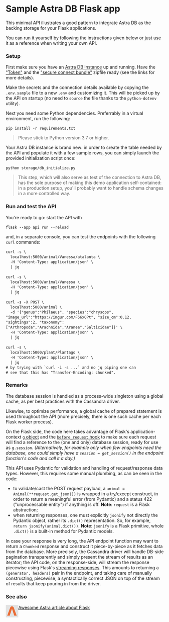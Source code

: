 # Sample Astra DB Flask app

This minimal API illustrates a good pattern to integrate Astra DB
as the backing storage for your Flask applications.

You can run it yourself by following the instructions given below
or just use it as a reference when writing your own API.

### Setup

First make sure you have an [Astra DB instance](https://awesome-astra.github.io/docs/pages/astra/create-instance/)
up and running.
Have the ["Token"](https://awesome-astra.github.io/docs/pages/astra/create-token/)
and the ["secure connect bundle"](https://awesome-astra.github.io/docs/pages/astra/download-scb/) zipfile
ready
(see the links for more details).

Make the secrets and the connection details available by copying
the `.env.sample` file to a new `.env` and customizing it. This
will be picked up by the API on startup (no need to `source` the
file thanks to the `python-dotenv` utility).

Next you need some Python dependencies. Preferrably in a virtual environment,
run the following:

```
pip install -r requirements.txt
```

> Please stick to Python version 3.7 or higher.

Your Astra DB instance is brand new: in order to create the
table needed by the API and populate it with a few sample rows,
you can simply launch the provided initialization script once:
```
python storage/db_initialize.py
```

> This step, which will also serve as test of the connection to Astra DB,
> has the sole purpose of making this demo application self-contained:
> in a production setup, you'll probably want to
> handle schema changes in a more controlled way.


### Run and test the API

You're ready to go: start the API with

```
flask --app api run --reload
```

and, in a separate console, you can test the endpoints with the following
`curl` commands:


```
curl -s \
  localhost:5000/animal/Vanessa/atalanta \
  -H 'Content-Type: application/json' \
  | jq

curl -s \
  localhost:5000/animal/Vanessa \
  -H 'Content-Type: application/json' \
  | jq

curl -s -X POST \
  localhost:5000/animal \
  -d '{"genus":"Philaeus", "species":"chrysops", "image_url":"https://imgur.com/F66x0Pt", "size_cm":0.12, "sightings":2, "taxonomy": ["Arthropoda","Arachnida","Aranea","Salticidae"]}' \
  -H 'Content-Type: application/json' \
  | jq

curl -s \
  localhost:5000/plant/Plantago \
  -H 'Content-Type: application/json' \
  | jq
# by trying with `curl -i -s ...` and no jq piping one can
# see that this has "Transfer-Encoding: chunked".
```

### Remarks

The database session is handled as a process-wide singleton
using a global cache, as per best practices with the Cassandra driver.

Likewise, to optimize performance, a global cache of prepared statement
is used throughout the API
(more precisely, there is one such cache per each Flask worker process).

On the Flask side, the code here takes advantage of Flask's application-context
[`g` object](https://flask.palletsprojects.com/en/2.2.x/api/#flask.g)
and the [`before_request` hook](https://flask.palletsprojects.com/en/2.2.x/api/#flask.Flask.before_request) to make sure each request will find a reference
to the (one and only) database session, ready for use as `g.session`.
_(Alternatively, for example only when few endpoints need the database,
one could simply have a `session = get_session()` in the endpoint function's
code and call it a day.)_

This API uses Pydantic for validation and handling of request/response
data types. However, this requires some manual plumbing, as can be seen in the
code:

- to validate/cast the POST request payload, a `animal = Animal(**request.get_json())` is wrapped in a try/except construct, in order to return a meaningful error (from Pydantic) and a status 422 ("unprocessable entity") if anything is off. **Note**: `request` is a Flask abstraction;
- when returning responses, one must explicitly `jsonify` not directly the Pydantic object, rather its `.dict()` representation. So, for example, `return jsonify(animal.dict())`. **Note**: `jsonify` is a Flask primitive, whole `.dict()` is a built-in method for Pydantic models.

In case your response is very long, the API endpoint function may want to
return a `Chunked` response and construct it piece-by-piece as it fetches data
from the database. More precisely, the Cassandra driver will handle DB-side
pagination transparently and simply present the stream of results as an iterator;
the API code, on the response-side, will stream the response piecewise using
Flask's [streaming responses](https://flask.palletsprojects.com/en/2.2.x/patterns/streaming/).
This amounts to returning a `(generator, headers)` pair in the endpoint, and
taking care of manually constructing, piecewise, a syntactically correct
JSON on top of the stream of results that keep pouring in from the driver.

### See also

<img src="images/awesome-astra.png?raw=true" align="left" width="40px"/>

[Awesome Astra article about Flask](https://awesome-astra.github.io/docs/pages/develop/frameworks/flask/)